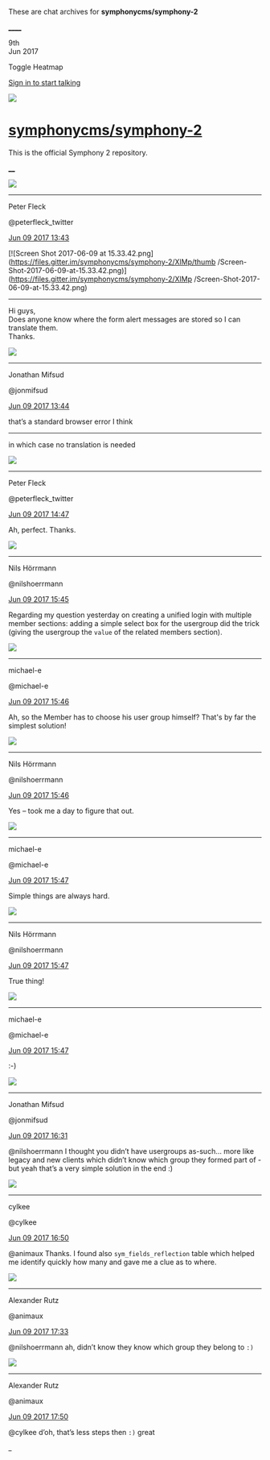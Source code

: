 These are chat archives for **symphonycms/symphony-2**

[__](/symphonycms/symphony-2/archives/2017/06/10)[__](/symphonycms/symphony-2/archives/2017/06/08)

9th  
Jun 2017

Toggle Heatmap

[Sign in to start talking](/login?action=login&button=archive-login)

![](https://avatars-02.gitter.im/group/iv/3/57542c45c43b8c601977197e?s=48)

#  [symphonycms/symphony-2](/symphonycms/symphony-2)

This is the official Symphony 2 repository.

[ __](/orgs/symphonycms/rooms "More symphonycms rooms")

![](https://pbs.twimg.com/profile_images/852618028/peterSmall_bigger.jpg)

____

Peter Fleck

@peterfleck_twitter

[Jun 09 2017
13:43](https://gitter.im/symphonycms/symphony-2?at=593aa5f3f31c8ced0c1c203e)

[![Screen Shot 2017-06-09 at
15.33.42.png](https://files.gitter.im/symphonycms/symphony-2/XlMp/thumb
/Screen-
Shot-2017-06-09-at-15.33.42.png)](https://files.gitter.im/symphonycms/symphony-2/XlMp
/Screen-Shot-2017-06-09-at-15.33.42.png)

____

Hi guys,  
Does anyone know where the form alert messages are stored so I can translate
them.  
Thanks.

![](https://avatars1.githubusercontent.com/u/859775?v=4&s=30)

____

Jonathan Mifsud

@jonmifsud

[Jun 09 2017
13:44](https://gitter.im/symphonycms/symphony-2?at=593aa653ca6d4ae80cf8d947)

that’s a standard browser error I think

____

in which case no translation is needed

![](https://pbs.twimg.com/profile_images/852618028/peterSmall_bigger.jpg)

____

Peter Fleck

@peterfleck_twitter

[Jun 09 2017
14:47](https://gitter.im/symphonycms/symphony-2?at=593ab513e531dbc905c827bb)

Ah, perfect. Thanks.

![](https://avatars0.githubusercontent.com/u/25466?v=4&s=30)

____

Nils Hörrmann

@nilshoerrmann

[Jun 09 2017
15:45](https://gitter.im/symphonycms/symphony-2?at=593ac2816549436c7d305540)

Regarding my question yesterday on creating a unified login with multiple
member sections: adding a simple select box for the usergroup did the trick
(giving the usergroup the `value` of the related members section).

![](https://avatars2.githubusercontent.com/u/40072?v=4&s=30)

____

michael-e

@michael-e

[Jun 09 2017
15:46](https://gitter.im/symphonycms/symphony-2?at=593ac2c1f2dd2dba0685a4a0)

Ah, so the Member has to choose his user group himself? That's by far the
simplest solution!

![](https://avatars0.githubusercontent.com/u/25466?v=4&s=30)

____

Nils Hörrmann

@nilshoerrmann

[Jun 09 2017
15:46](https://gitter.im/symphonycms/symphony-2?at=593ac2d7cf9c13503c6d378a)

Yes – took me a day to figure that out.

![](https://avatars2.githubusercontent.com/u/40072?v=4&s=30)

____

michael-e

@michael-e

[Jun 09 2017
15:47](https://gitter.im/symphonycms/symphony-2?at=593ac2fb7503e2b706288eac)

Simple things are always hard.

![](https://avatars0.githubusercontent.com/u/25466?v=4&s=30)

____

Nils Hörrmann

@nilshoerrmann

[Jun 09 2017
15:47](https://gitter.im/symphonycms/symphony-2?at=593ac303ca6d4ae80cf96577)

True thing!

![](https://avatars2.githubusercontent.com/u/40072?v=4&s=30)

____

michael-e

@michael-e

[Jun 09 2017
15:47](https://gitter.im/symphonycms/symphony-2?at=593ac3107503e2b706288f23)

:-)

![](https://avatars1.githubusercontent.com/u/859775?v=4&s=30)

____

Jonathan Mifsud

@jonmifsud

[Jun 09 2017
16:31](https://gitter.im/symphonycms/symphony-2?at=593acd71cf9c13503c6d6dfe)

@nilshoerrmann I thought you didn’t have usergroups as-such… more like legacy
and new clients which didn’t know which group they formed part of - but yeah
that’s a very simple solution in the end :)

![](https://avatars0.githubusercontent.com/u/11518707?v=4&s=30)

____

cylkee

@cylkee

[Jun 09 2017
16:50](https://gitter.im/symphonycms/symphony-2?at=593ad1e57503e2b70628d6b4)

@animaux Thanks. I found also `sym_fields_reflection` table which helped me
identify quickly how many and gave me a clue as to where.

![](https://avatars2.githubusercontent.com/u/446874?v=4&s=30)

____

Alexander Rutz

@animaux

[Jun 09 2017
17:33](https://gitter.im/symphonycms/symphony-2?at=593adbcecf9c13503c6db24c)

@nilshoerrmann ah, didn’t know they know which group they belong to `:)`

![](https://avatars2.githubusercontent.com/u/446874?v=4&s=30)

____

Alexander Rutz

@animaux

[Jun 09 2017
17:50](https://gitter.im/symphonycms/symphony-2?at=593adfd0f6a78eab483243c6)

@cylkee d’oh, that’s less steps then `:)` great

_

